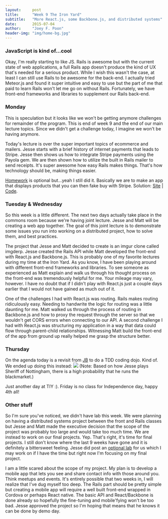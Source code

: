 ```yaml
---
layout:     post
title:      "Week 9 The Iron Yard"
subtitle:   "More React.js, some Backbone.js, and distributed systems"
date:       2015-07-04
author:     "Joey F. Poon"
header-img: "img/home-bg.jpg"
---
```

### JavaScript is kind of...cool
Okay, I'm really starting to like JS. Rails is awesome but with the current state of web applications, a full Rails app doesn't produce the kind of UX that's needed for a serious product. While I wish this wasn't the case, at least I can still use Rails to be awesome for the back-end. I actually tried Meteor.js and found it super intuitive and easy to use but the part of me that paid to learn Rails won't let me go on without Rails. Fortunately, we have front-end frameworks and libraries to supplement our Rails back-end.

### Monday
This is speculation but it looks like we won't be getting anymore challenges for remainder of the program. This is end of week 9 and the end of our main lecture topics. Since we didn't get a challenge today, I imagine we won't be having anymore.

Today's lecture is over the super important topics of ecommerce and mailers. Jesse starts with a brief history of internet payments that leads to Stripe. Jesse then shows us how to integrate Stripe payments using the Payola gem. We are then shown how to utilize the built in Rails mailer to send receipts. It's super awesome how easy Rails makes things. That's how technology should be, making things easier.

<a href="https://github.com/tiy-hou-q2-2015-rails/day-41" target="\_blank">Homework</a> is optional but...yeah I still did it. Basically we are to make an app that displays products that you can then fake buy with Stripe. Solution: <a href="http://joey-store-front.herokuapp.com/" target="\_blank">Site</a> \| <a href="https://github.com/joeypoon/store_front" target="\_blank">Code</a>.

### Tuesday & Wednesday
So this week is a little different. The next two days actually take place in the commons room because we're having joint lecture. Jesse and Matt will be creating a web app together. The goal of this joint lecture is to demonstrate some issues you run into working on a distributed project, how to solve them, and best practices.

The project that Jesse and Matt decided to create is an imgur clone called imgderp. Jesse created the Rails API while Matt developed the front-end with React.js and Backbone.js. This is probably one of my favorite lectures during my time at the Iron Yard. As you know, I have been playing around with different front-end frameworks and libraries. To see someone as experienced as Matt explain and walk us through his thought process on the front-end was tremendously helpful for me. Your mileage may vary, however. I have no doubt that if I didn't play with React.js just a couple days earlier that I would not have gained as much out of it.

One of the challenges I had with React.js was routing. Rails makes routing ridiculously easy. Needing to handwrite the logic for routing was a little daunting for me. Matt walked us through the process of routing in Backbone.js and how to proxy the request through the server so that we wouldn't get CORS errors when connecting to our API. A second challenge I had with React.js was structuring my application in a way that data could flow through parent-child relationships. Witnessing Matt build the front-end of the app from ground up really helped me grasp the structure better.

### Thursday
On the agenda today is a revisit from <a href="{{ site.baseurl }}/week-3-the-iron-yard.html" target="\_blank">JB</a> to do a TDD coding dojo. Kind of. We ended up doing this instead:
<a href="https://twitter.com/JoeyFPoon/status/616675374177615874" target="\_blank"><img src="https://pbs.twimg.com/media/CI7e-mYW8AMLeH_.jpg" /></a>
(Note: Based on how Jesse plays Sheriff of Nottingham, there is a high probability that he runs the blackmarket.)

Just another day at TIY :). Friday is no class for Independence day, happy 4th all!

### Other stuff
So I'm sure you've noticed, we didn't have lab this week. We were planning on having a distributed systems project between the front and Rails classes but Jesse and Matt made the executive decision that the scope of the project was probably too large and would take too much time. We are instead to work on our final projects. Yep. That's right, it's time for final projects. I still don't know where the last 9 weeks have gone and it is definitely a bittersweet feeling. Jesse did post an <a href="https://github.com/tiy-hou-q2-2015-rails/week-9-lab" target="\_blank">optional lab</a> for us which I may work on if I have the time but right now I'm focusing on my final project.

I am a little scared about the scope of my project. My plan is to develop a mobile app that lets you see and share contact info with those around you. Think meetups and events. It's entirely possible that two weeks in, I will realize that I've dug myself too deep. The Rails part should be pretty simple but creating a mobile app will require a well built front-end wrapped in Cordova or perhaps React native. The basic API and React/Backbone is done already so hopefully the fine-tuning and mobile'fying won't be too bad. Jesse approved the project so I'm hoping that means that he knows it can be done by demo day.
